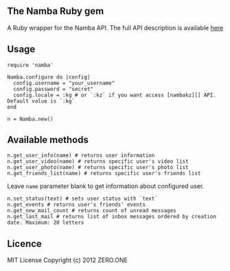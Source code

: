 ## The Namba Ruby gem

A Ruby wrapper for the Namba API. The full API description is available [here][]

[here]: http://dev.namba.kg/api_description.php

## Usage

    require 'namba'
    
    Namba.configure do |config|
      config.username = "your_username"
      config.password = "secret"
      config.locale = :kg # or `:kz` if you want access [nambakz][] API. Default value is `:kg`
    end

    n = Namba.new()

## Available methods

    n.get_user_info(name) # returns user information
    n.get_user_video(name) # returns specific user's video list
    n.get_user_photo(name) # returns specific user's photo list
    n.get_friends_list(name) # returns specific user's friends list

Leave `name` parameter blank to get information about configured user.

    n.set_status(text) # sets user status with `text`
    n.get_events # returns user's friends' events
    n.get_new_mail_count # returns count of unread messages
    n.get_last_mail # returns list of inbox messages ordered by creation date. Maximum: 20 letters

[nambakz]: http://www.namba.kz
## Licence

MIT License Copyright (c) 2012 ZERO.ONE

